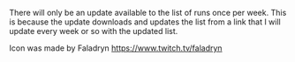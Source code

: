 There will only be an update available to the list of runs once per week. This is because the update downloads and updates the list from a link that I will update every week or so with the updated list.

Icon was made by Faladryn https://www.twitch.tv/faladryn
